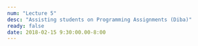 ```yaml
---
num: "Lecture 5"
desc: "Assisting students on Programming Assignments (Diba)"
ready: false
date: 2018-02-15 9:30:00.00-8:00
---
```



